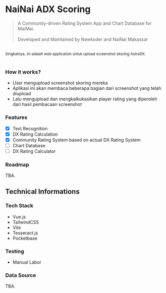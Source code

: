 # NaiNai ADX Scoring

<blockquote>
A Community-driven Rating System App and Chart Database for MaiMai.
<br/>
<br/>
Developed and Maintained by Nwekoder and NaiNai Makassar
</blockquote>

<br/>
<small>Singkatnya, ini adalah web application untuk upload screenshot skoring AstroDX.</small>
<br/>
<br/>

### How it works?

- User mengupload screenshot skoring mereka
- Aplikasi ini akan membaca beberapa bagian dari screenshot yang telah diupload
- Lalu mengupload dan mengkalkukasikan player rating yang diperoleh dari hasil pembacaan screenshot

### Features

- [x] Text Recognition 
- [x] DX Rating Calculation 
- [x] Community Rating System based on actual DX Rating System 
- [ ] Chart Database
- [ ] DX Rating Calculator

### Roadmap

TBA.

## Technical Informations

### Tech Stack

- Vue.js
- TailwindCSS
- Vite
- Tesseract.js
- Pocketbase

### Testing

- Manual Labor

### Data Source

TBA.